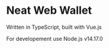 # Neat Web Wallet

Written in TypeScript, built with Vue.js

For developement use Node.js v14.17.0 
